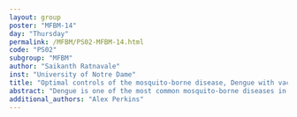 ```yaml
---
layout: group
poster: "MFBM-14"
day: "Thursday"
permalink: /MFBM/PS02-MFBM-14.html
code: "PS02"
subgroup: "MFBM"
author: "Saikanth Ratnavale"
inst: "University of Notre Dame"
title: "Optimal controls of the mosquito-borne disease, Dengue with vaccination and control measures"
abstract: "Dengue is one of the most common mosquito-borne diseases in the world, and a person can get infected by one of the four serotypes of the virus named DENV-1, DENV-2, DENV-3, and DENV-4. After infection with one of these serotypes, an individual will maintain permanent immunity to that serotype, and partial immunity to the other three serotypes. Therefore, there is a risk of getting infected by this virus a maximum of four times, and the symptoms may vary from mild fever to high fever, bleeding, enlarged liver, and severe shock, and sometimes these symptoms may lead to death. It is obvious that the increase in the number of infected individuals makes a negative impact on a country’s economy. Hence, the use of different control measures such as mosquito repellents and the introduction of a vaccine against the virus is important in controlling the spread of the virus. In this study, I am presenting a methodology on how to estimate the optimal rate of vaccinations based on the QDENGA dengue vaccine and the optimal rate of control measures to reduce the number of new and severe dengue cases while minimizing the overall cost. In addition, this vaccine claims high protection against symptomatic disease and waning protection over time for some DENV serotypes. However, the extent to which protection against disease conditional on infection is unknown. I consider different scenarios subject to the possible combinations of vaccine protection and control measures to investigate the most effective parameter values to control the transmission of the virus. Disease forecasts including the number of newly infected individuals in each serotype, the optimal rate of control measure, and vaccinations for a period of ten years are performed with the help of computer software."
additional_authors: "Alex Perkins"
---
```

